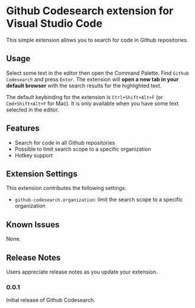 # Github Codesearch extension for Visual Studio Code

This simple extension allows you to search for code in Github repositories.

## Usage

Select some text in the editor then open the Command Palette. Find `Github Codesearch` and press `Enter`. The extension will **open a new tab in your default browser** with the search results for the highlighted text.

The default keybinding for the extension is `Ctrl+Shift+Alt+F` (or `Cmd+Shift+Alt+F` for Mac). It is only available when you have some text selected in the editor.

## Features

- Search for code in all Github repositories
- Possible to limit search scope to a specific organization
- Hotkey support

## Extension Settings

This extension contributes the following settings:

- `github-codesearch.organization`: limit the search scope to a specific organization

## Known Issues

None.

## Release Notes

Users appreciate release notes as you update your extension.

### 0.0.1

Initial release of Github Codesearch.
